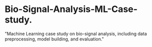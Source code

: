 # Bio-Signal-Analysis-ML-Case-study.
"Machine Learning case study on bio-signal analysis, including data preprocessing, model building, and evaluation."

